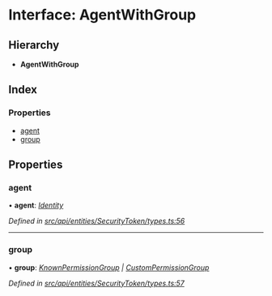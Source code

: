 # Interface: AgentWithGroup

## Hierarchy

* **AgentWithGroup**

## Index

### Properties

* [agent](agentwithgroup.md#agent)
* [group](agentwithgroup.md#group)

## Properties

###  agent

• **agent**: *[Identity](../classes/identity.md)*

*Defined in [src/api/entities/SecurityToken/types.ts:56](https://github.com/PolymathNetwork/polymesh-sdk/blob/cfab557b/src/api/entities/SecurityToken/types.ts#L56)*

___

###  group

• **group**: *[KnownPermissionGroup](../classes/knownpermissiongroup.md) | [CustomPermissionGroup](../classes/custompermissiongroup.md)*

*Defined in [src/api/entities/SecurityToken/types.ts:57](https://github.com/PolymathNetwork/polymesh-sdk/blob/cfab557b/src/api/entities/SecurityToken/types.ts#L57)*

